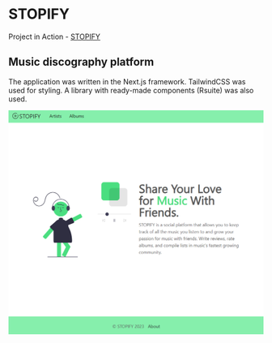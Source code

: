 # STOPIFY

Project in Action - [STOPIFY](https://stopify-next12.vercel.app/)

## Music discography platform

The application was written in the Next.js framework.
TailwindCSS was used for styling.
A library with ready-made components (Rsuite) was also used.

![stopify-image](public/stopify-img.png)